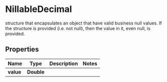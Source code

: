 

# NillableDecimal

structure that encapsulates an object that have valid business null values. If the structure is provided (i.e. not null), then the value in it, even null, is provided.

## Properties

| Name | Type | Description | Notes |
|------------ | ------------- | ------------- | -------------|
|**value** | **Double** |  |  |



